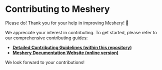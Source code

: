 # Contributing to Meshery 

Please do! Thank you for your help in improving Meshery! :balloon:

We appreciate your interest in contributing. To get started, please refer to our comprehensive contributing guides:

* **[Detailed Contributing Guidelines (within this repository)](https://github.com/meshery/meshery/blob/master/docs/pages/project/contributing/contributing-docs.md)**
* **[Meshery Documentation Website (online version)](https://docs.meshery.io/project/contributing)**

We look forward to your contributions!